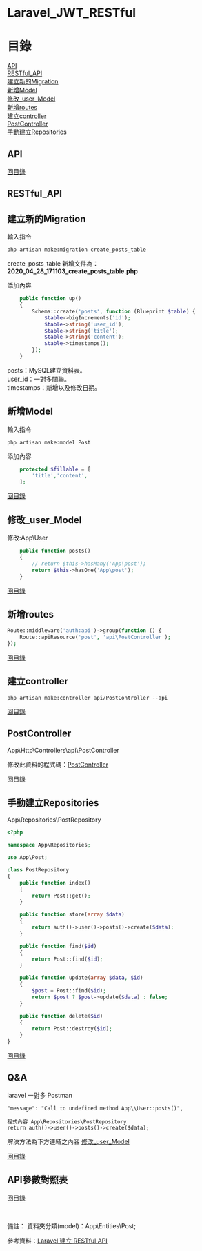 # Laravel_JWT_RESTful

# 目錄
[API](#API)<br>
[RESTful_API](#RESTful_API)<br>
[建立新的Migration](#建立新的Migration)<br>
[新增Model](#新增Model)<br>
[修改_user_Model](#修改_user_Model)<br>
[新增routes](#新增routes)<br>
[建立controller](#建立controller)<br>
[PostController](#PostController)<br>
[手動建立Repositories](#手動建立Repositories)<br>

## API

[回目錄](#目錄)

## RESTful_API


## 建立新的Migration
輸入指令
~~~
php artisan make:migration create_posts_table
~~~
create_posts_table
新增文件為：**2020_04_28_171103_create_posts_table.php**

添加內容
```php
    public function up()
    {
        Schema::create('posts', function (Blueprint $table) {
            $table->bigIncrements('id');
            $table->string('user_id');
            $table->string('title');
            $table->string('content');
            $table->timestamps();
        });
    }
```

posts：MySQL建立資料表。<br>
user_id：一對多關聯。<br>
timestamps：新增以及修改日期。

## 新增Model
輸入指令
~~~
php artisan make:model Post
~~~
添加內容
```php
    protected $fillable = [
    	'title','content',
    ];
```

[回目錄](#目錄)

## 修改_user_Model
修改:App\User
```php
    public function posts()
    {
        // return $this->hasMany('App\post');
        return $this->hasOne('App\post');
    }
```

[回目錄](#目錄)


## 新增routes

```php
Route::middleware('auth:api')->group(function () {
    Route::apiResource('post', 'api\PostController');
});
```

[回目錄](#目錄)

## 建立controller
~~~
php artisan make:controller api/PostController --api
~~~

[回目錄](#目錄)

## PostController
App\Http\Controllers\api\PostController

修改此資料的程式碼：<a href="https://github.com/iachievedream/blog-laravel-jwt/blob/master/app/Http/Controllers/api/PostController.php">PostController</a><br>




[回目錄](#目錄)

## 手動建立Repositories
App\Repositories\PostRepository
```php
<?php

namespace App\Repositories;

use App\Post;

class PostRepository
{
    public function index()
    {
        return Post::get();
    }

    public function store(array $data)
    {
        return auth()->user()->posts()->create($data);
    }

    public function find($id)
    {
        return Post::find($id);
    }

    public function update(array $data, $id)
    {
        $post = Post::find($id);
        return $post ? $post->update($data) : false;
    }

    public function delete($id)
    {
        return Post::destroy($id);
    }
}
```


[回目錄](#目錄)

## Q&A
laravel 一對多
Postman
~~~
"message": "Call to undefined method App\\User::posts()",

程式內容 App\Repositories\PostRepository
return auth()->user()->posts()->create($data);
~~~
解決方法為下方連結之內容
[修改_user_Model](#修改_user_Model)

[回目錄](#目錄)


## API參數對照表

[回目錄](#目錄)

<a href=""></a><br>

備註：
資料夾分類(model)：App\Entities\Post;


參考資料：<a href="https://hackmd.io/@8irD0FCGSQqckvMnLpAmzw/Hk8QeMNLz?type=view%EF%BC%89">Laravel 建立 RESTful API</a><br>
